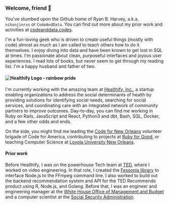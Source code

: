 ### Welcome, friend :wave:

You've stumbed upon the Github home of Ryan B. Harvey, a.k.a. `nihonjinrxs` or `CodeAndData`. You can find out more about my prior work and activities at [codeanddata.codes](https://codeanddata.codes).

I'm a fun-loving geek who is driven to create useful things (mostly with code) almost as much as I am called to teach others how to do it themselves. I enjoy diving into data and have been known to get lost in SQL at times. I'm passionate about clean, purposeful interfaces and joyous user experiences. I read lots of books, but never seem to get through my reading list. I'm a happy husband and father of two.

#### ![Healthify Logo - rainbow pride](https://www.healthify.us/hs-fs/hubfs/healthify-pride-logo-1.png?width=162&height=36&name=healthify-pride-logo-1.png)
I'm currently working with the amazing team at [Healthify, Inc.](https://healthify.us), a startup enabling organizations to address the social determinants of health by providing solutions for identifying social needs, searching for social services, and coordinating care with an integrated network of community partners to improve outcomes. Day-to-day, you can find me working in Ruby on Rails, JavaScript and React, Python3 and dbt, Bash, SQL, Docker, and a few other odds and ends.

On the side, you might find me leading the [Code for New Orleans](https://codeforneworleans.org) volunteer brigade of Code for America, contributing to projects at [Ruby for Good](https://rubyforgood.org/), or teaching Computer Science at [Loyola University New Orleans](https://www.loyno.edu/academics/colleges/college-arts-sciences/computer-science).

#### **Prior work**

Before Healthify, I was on the powerhouse Tech team at [TED](https://www.ted.com), where I worked on video engineering. In that role, I created the [Fessonia library](https://npmjs.com/package/@tedconf/fessonia) to interface Node.js to the FFmpeg command line. I also worked to build out the backend recommendation system and API for the TED Recommends product using R, Node.js, and Golang. Before that, I was an engineer and engineering manager at the [White House Office of Management and Budget](https://www.whitehouse.gov/omb/) and a computer scientist at the [Social Security Administration](https://socialsecurity.gov).

<!--
**nihonjinrxs/nihonjinrxs** is a ✨ _special_ ✨ repository because its `README.md` (this file) appears on your GitHub profile.

Here are some ideas to get you started:

- 🔭 I’m currently working on ...
- 🌱 I’m currently learning ...
- 👯 I’m looking to collaborate on ...
- 🤔 I’m looking for help with ...
- 💬 Ask me about ...
- 📫 How to reach me: ...
- 😄 Pronouns: ...
- ⚡ Fun fact: ...
-->
